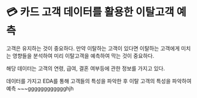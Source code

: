# :credit_card: 카드 고객 데이터를 활용한 이탈고객 예측  

고객은 유지하는 것이 중요하다. 만약 이탈하는 고객이 있다면 이탈하는 고객에게 미치는 영향들을 분석하여 미리 이탈고객을 예측하여 막는 것이 중요하다.

해당 데이터는 고객의 연령, 급여, 결혼 여부등에 관한 정보를 가지고 있다.  

데이터를 가지고 EDA를 통해 고객들의 특성을 파악한 후 이탈 고객의 특성을 파악하여 예측 ~~~gggggggggggghjh
